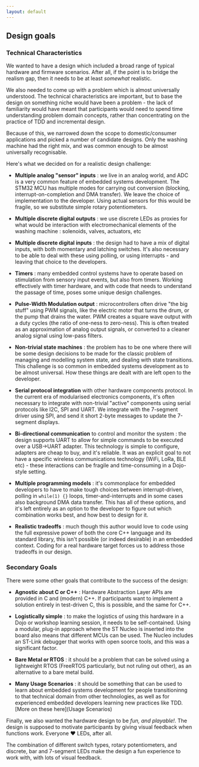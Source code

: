```yaml
---
layout: default
---
```


## Design goals

### Technical Characteristics

We wanted to have a design which included a broad range of typical
hardware and firmware scenarios. After all, if the point is to bridge
the realism gap, then it needs to be at least _somewhat_ realistic.

We also needed to come up with a problem which is almost universally
understood. The technical characteristics are important, but to base
the design on something niche would have been a problem - the lack of
familiarity would have meant that participants would need to spend
time understanding problem domain concepts, rather than concentrating
on the practice of TDD and incremental design.

Because of this, we narrowed down the scope to domestic/consumer
applications and picked a number of candidate designs. Only the
washing machine had the right mix, and was common enough to be almost
universally recognisable.

Here's what we decided on for a realistic design challenge:

- __Multiple analog "sensor" inputs__ : we live in an analog world,
  and ADC is a very common feature of embedded systems
  development. The STM32 MCU has multiple modes for carrying out
  conversion (blocking, interrupt-on-completion and DMA transfer). We
  leave the choice of implementation to the developer. Using actual
  sensors for this would be fragile, so we substitute simple rotary
  potentiometers.

- __Multiple discrete digital outputs__ : we use discrete LEDs as
  proxies for what would be interaction with electromechanical
  elements of the washing machine : solenoids, valves, actuators, etc
  
- __Multiple discrete digital inputs__ : the design had to have a mix
  of digital inputs, with both momentary and latching switches. It's
  also necessary to be able to deal with these using polling, or using
  interrupts - and leaving that choice to the developers.

- __Timers__ : many embedded control systems have to operate based on
  stimulation from sensory input events, but also from timers. Working
  effectively with timer hardware, and with code that needs to
  understand the passage of time, poses some unique design challenges.

- __Pulse-Width Modulation output__ : microcontrollers often drive
  "the big stuff" using PWM signals, like the electric motor that
  turns the drum, or the pump that drains the water. PWM creates a
  square wave output with a duty cycles (the ratio of one-ness to
  zero-ness). This is often treated as an approximation of analog
  output signals, or converted to a cleaner analog signal using
  low-pass filters.

- __Non-trivial state machines__ : the problem has to be one where
  there will be some design decisions to be made for the classic
  problem of managing and modelling system state, and dealing with
  state transitions. This challenge is so common in embedded systems
  development as to be almost universal. How these things are dealt
  with are left open to the developer.

- __Serial protocol integration__ with other hardware components
  protocol. In the current era of modularised electronics components,
  it's often necessary to integrate with non-trivial "active"
  components using serial protocols like I2C, SPI and UART. We
  integrate with the 7-segment driver using SPI, and send it short
  2-byte messages to update the 7-segment displays.

- __Bi-directional communication__ to control and monitor the system :
  the design supports UART to allow for simple commands to be executed
  over a USB->UART adapter. This technology is simple to configure,
  adapters are cheap to buy, and it's reliable. It was an explicit
  goal to not have a specific wireless communications technology
  (WiFi, LoRa, BLE etc) - these interactions can be fragile and
  time-consuming in a Dojo-style setting.

- __Multiple programming models__ : it's commonplace for embedded
  developers to have to make tough choices between interrupt-driven,
  polling in ```while(1) {}``` loops, timer-and-interrupts and in some
  cases also background DMA data transfer. This has all of these
  options, and it's left entirely as an option to the developer to
  figure out which combination works best, and how best to design for
  it.

- __Realistic tradeoffs__ : much though this author would love to code
  using the full expressive power of both the core C++ language and
  its standard library, this isn't possible (or indeed desirable) in
  an embedded context. Coding for a real hardware target forces us to
  address those tradeoffs in our design.

### Secondary Goals

There were some other goals that contribute to the success of the
design:

- __Agnostic about C or C++__ : Hardware Abstraction Layer APIs are
  provided in C and (modern) C++. If participants want to implement a
  solution entirely in test-driven C, this is possible, and the same
  for C++.

- __Logistically simple__ : to make the logistics of using this
  hardware in a Dojo or workshop learning session, it needs to be
  self-contained. Using a modular, plug-in approach where the ST
  Nucleo is inserted into the board also means that different MCUs can
  be used. The Nucleo includes an ST-Link debugger that works with
  open soorce tools, and this was a significant factor.

- __Bare Metal or RTOS__ : it should be a problem that can be solved
  using a lightweight RTOS (FreeRTOS particularly, but not ruling out
  other), as an alternative to a bare metal build.

- __Many Usage Scenarios__ : it should be something that can be used
  to learn about embedded systems development for people
  transitioninng to that technical domain from other technologies, as
  well as for experienced embedded developers learning new practices
  like TDD.  [More on these here](Usage Scenarios)

Finally, we also wanted the hardware design to be _fun, and
playable!_. The design is supposed to motivate participants by giving
visual feedback when functions work. Everyone :heart: LEDs, after all.

The combination of different switch types, rotary potentiometers, and
discrete, bar and 7-segment LEDs make the design a fun experience to
work with, with lots of visual feedback.

